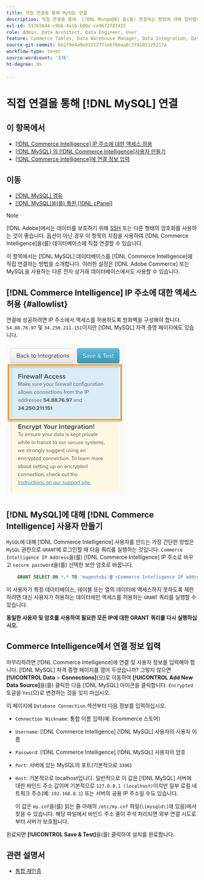 ```yaml
---
title: 직접 연결을 통해 MySQL 연결
description: 직접 연결을 통해  [!DNL MongoDB] 을(를) 연결하는 방법에 대해 알아봅니다.
exl-id: 53765844-c9bb-4a16-b00c-ce9672f87415
role: Admin, Data Architect, Data Engineer, User
feature: Commerce Tables, Data Warehouse Manager, Data Integration, Data Import/Export
source-git-commit: 6e2f9e4a9e91212771e6f6baa8c2f8101125217a
workflow-type: tm+mt
source-wordcount: '376'
ht-degree: 0%

---
```


# 직접 연결을 통해 [!DNL MySQL] 연결

## 이 항목에서

* [ [!DNL Commerce Intelligence] IP 주소에 대한 액세스 허용](#allowlist)
* [ [!DNL MySQL] 의  [!DNL Commerce Intelligence]사용자 만들기](#steptwo)
* [ [!DNL Commerce Intelligence]에 연결 정보 입력](#stepthree)

## 이동

* [[!DNL MySQL] 경유 ](../integrations/mysql-via-ssh-tunnel.md)
* [[!DNL MySQL]을(를) 통한  [!DNL cPanel]](../integrations/mysql-via-cpanel.md)

>[!NOTE]
>
>[!DNL Adobe]에서는 데이터를 보호하기 위해 [SSH](../integrations/mysql-via-ssh-tunnel.md) 또는 다른 형태의 암호화를 사용하는 것이 좋습니다. 옵션이 아닌 경우 이 항목의 지침을 사용하여 [!DNL Commerce Intelligence]을(를) 데이터베이스에 직접 연결할 수 있습니다.

이 항목에서는 [!DNL MySQL] 데이터베이스를 [!DNL Commerce Intelligence]에 직접 연결하는 방법을 소개합니다. 이러한 설정은 [!DNL Adobe Commerce] 또는 MySQL을 사용하는 다른 전자 상거래 데이터베이스에서도 사용할 수 있습니다.

## [!DNL Commerce Intelligence] IP 주소에 대한 액세스 허용 {#allowlist}

연결에 성공하려면 IP 주소에서 액세스를 허용하도록 방화벽을 구성해야 합니다. `54.88.76.97` 및 `34.250.211.151`이지만 [!DNL MySQL] 자격 증명 페이지에도 있습니다.

![MBI_Allow_Access_IPs.png](../../../assets/MBI_allow_access_IPs.png)

## [!DNL MySQL]에 대해 [!DNL Commerce Intelligence] 사용자 만들기

`MySQL`에 대해 [!DNL Commerce Intelligence] 사용자를 만드는 가장 간단한 방법은 `MySQL` 권한으로 `GRANT`에 로그인할 때 다음 쿼리를 실행하는 것입니다. `Commerce Intelligence IP Address`을(를) [!DNL Commerce Intelligence] IP 주소로 바꾸고 `secure password`을(를) 선택한 보안 암호로 바꿉니다.

```sql
    GRANT SELECT ON *.* TO 'magentobi'@'<Commerce Intelligence IP address>' IDENTIFIED BY '<secure password>';
```

이 사용자가 특정 데이터베이스, 테이블 또는 열의 데이터에 액세스하지 못하도록 제한하려면 대신 사용자가 허용하는 데이터에만 액세스를 허용하는 `GRANT` 쿼리를 실행할 수 있습니다.

**동일한 사용자 및 암호를 사용하여 필요한 모든 IP에 대한 GRANT 쿼리를 다시 실행하십시오.**

## Commerce Intelligence에서 연결 정보 입력

마무리하려면 [!DNL Commerce Intelligence]에 연결 및 사용자 정보를 입력해야 합니다. [!DNL MySQL] 자격 증명 페이지를 열어 두셨습니까? 그렇지 않으면 **[!UICONTROL Data** > **Connections]**(으)로 이동하여 **[!UICONTROL Add New Data Source]**&#x200B;을(를) 클릭한 다음 [!DNL MySQL] 아이콘을 클릭합니다. `Encrypted` 토글을 `Yes`(으)로 변경하는 것을 잊지 마십시오.

이 페이지에 `Database Connection` 섹션부터 다음 정보를 입력하십시오.

* `Connection Nickname`: 통합 이름 입력(예: Ecommerce 스토어)
* `Username`: [!DNL Commerce Intelligence] [!DNL MySQL] 사용자의 사용자 이름
* `Password`: [!DNL Commerce Intelligence] [!DNL MySQL] 사용자의 암호
* `Port`: 서버에 있는 MySQL의 포트(기본적으로 `3306`)
* `Host`: 기본적으로 localhost입니다. 일반적으로 이 값은 [!DNL MySQL] 서버에 대한 바인드 주소 값이며 기본적으로 `127.0.0.1 (localhost)`이지만 일부 로컬 네트워크 주소(예: `192.168.0.1`) 또는 서버의 공용 IP 주소일 수도 있습니다.

  이 값은 `my.cnf`을(를) 읽는 줄 아래의 `/etc/my.cnf` 파일(`\[mysqld\]`에 있음)에서 찾을 수 있습니다. 해당 파일에서 바인드 주소 줄이 주석 처리되면 외부 연결 시도로부터 서버가 보호됩니다.

완료되면 **[!UICONTROL Save & Test]**&#x200B;을(를) 클릭하여 설치를 완료합니다.

## 관련 설명서

* [통합 재인증](https://experienceleague.adobe.com/docs/commerce-knowledge-base/kb/how-to/mbi-reauthenticating-integrations.html)
